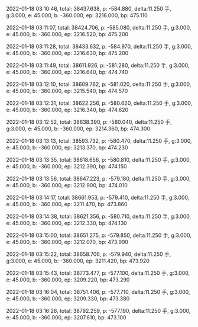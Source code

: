 2022-01-18 03:10:46, total: 38437.638, p: -584.880, delta:11.250 手, g:3.000, e: 45.000, b: -360.000, ep: 3216.000, bp: 475.110

2022-01-18 03:11:07, total: 38424.706, p: -585.080, delta:11.250 手, g:3.000, e: 45.000, b: -360.000, ep: 3216.520, bp: 475.200

2022-01-18 03:11:28, total: 38433.632, p: -584.970, delta:11.250 手, g:3.000, e: 45.000, b: -360.000, ep: 3216.630, bp: 475.200

2022-01-18 03:11:49, total: 38611.926, p: -581.280, delta:11.250 手, g:3.000, e: 45.000, b: -360.000, ep: 3216.640, bp: 474.740

2022-01-18 03:12:10, total: 38609.762, p: -581.020, delta:11.250 手, g:3.000, e: 45.000, b: -360.000, ep: 3215.540, bp: 474.570

2022-01-18 03:12:31, total: 38622.256, p: -580.620, delta:11.250 手, g:3.000, e: 45.000, b: -360.000, ep: 3216.340, bp: 474.620

2022-01-18 03:12:52, total: 38638.390, p: -580.040, delta:11.250 手, g:3.000, e: 45.000, b: -360.000, ep: 3214.360, bp: 474.300

2022-01-18 03:13:13, total: 38593.732, p: -580.470, delta:11.250 手, g:3.000, e: 45.000, b: -360.000, ep: 3213.370, bp: 474.230

2022-01-18 03:13:35, total: 38618.656, p: -580.810, delta:11.250 手, g:3.000, e: 45.000, b: -360.000, ep: 3212.390, bp: 474.150

2022-01-18 03:13:56, total: 38647.223, p: -579.180, delta:11.250 手, g:3.000, e: 45.000, b: -360.000, ep: 3212.900, bp: 474.010

2022-01-18 03:14:17, total: 38661.953, p: -579.410, delta:11.250 手, g:3.000, e: 45.000, b: -360.000, ep: 3211.470, bp: 473.860

2022-01-18 03:14:38, total: 38621.356, p: -580.710, delta:11.250 手, g:3.000, e: 45.000, b: -360.000, ep: 3212.330, bp: 474.130

2022-01-18 03:15:00, total: 38651.275, p: -579.850, delta:11.250 手, g:3.000, e: 45.000, b: -360.000, ep: 3212.070, bp: 473.990

2022-01-18 03:15:22, total: 38658.706, p: -579.940, delta:11.250 手, g:3.000, e: 45.000, b: -360.000, ep: 3211.420, bp: 473.920

2022-01-18 03:15:43, total: 38773.477, p: -577.100, delta:11.250 手, g:3.000, e: 45.000, b: -360.000, ep: 3209.220, bp: 473.290

2022-01-18 03:16:04, total: 38751.406, p: -577.710, delta:11.250 手, g:3.000, e: 45.000, b: -360.000, ep: 3209.330, bp: 473.380

2022-01-18 03:16:26, total: 38792.259, p: -577.190, delta:11.250 手, g:3.000, e: 45.000, b: -360.000, ep: 3207.610, bp: 473.100